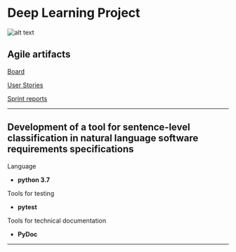 # Deep Learning Project

![alt text](https://sun1-92.userapi.com/c845417/v845417961/18db8/3ahGJUU5Y54.jpg?ava=1 "Innopolis University")



## Agile artifacts

[Board](https://github.com/StepanU/deep_learning_project/projects/1)

[User Stories](https://github.com/StepanU/deep_learning_project/issues)

[Sprint reports](https://drive.google.com/drive/folders/1uWPXtNLrJg45RR8LKI2ix-UPr1Nb8qWO?usp=sharing)

***

## Development of a tool for sentence-level classification in natural language software requirements specifications

Language 
* **python 3.7**

Tools for testing
* **pytest**
 
Tools for technical documentation
* **PyDoc**

***
